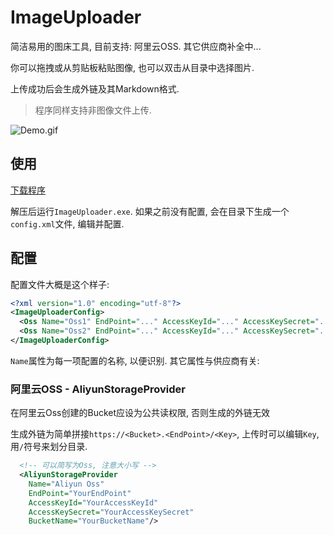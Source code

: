 # ImageUploader

简洁易用的图床工具, 目前支持: 阿里云OSS. 其它供应商补全中...

你可以拖拽或从剪贴板粘贴图像, 也可以双击从目录中选择图片.

上传成功后会生成外链及其Markdown格式.

> 程序同样支持非图像文件上传.

![Demo.gif](https://zae-public.oss-cn-beijing.aliyuncs.com/share/ImageUploader/Demo.gif)

## 使用

[下载程序](https://github.com/Zaeworks/ImageUploader/releases)

解压后运行`ImageUploader.exe`. 如果之前没有配置, 会在目录下生成一个`config.xml`文件, 编辑并配置.

## 配置

配置文件大概是这个样子:

```xml
<?xml version="1.0" encoding="utf-8"?>
<ImageUploaderConfig>
  <Oss Name="Oss1" EndPoint="..." AccessKeyId="..." AccessKeySecret="..." BucketName="..." />
  <Oss Name="Oss2" EndPoint="..." AccessKeyId="..." AccessKeySecret="..." BucketName="..." />
</ImageUploaderConfig>
```

`Name`属性为每一项配置的名称, 以便识别. 其它属性与供应商有关:

### 阿里云OSS - AliyunStorageProvider

在阿里云Oss创建的Bucket应设为公共读权限, 否则生成的外链无效

生成外链为简单拼接`https://<Bucket>.<EndPoint>/<Key>`, 上传时可以编辑`Key`, 用`/`符号来划分目录.

```xml
  <!-- 可以简写为Oss, 注意大小写 -->
  <AliyunStorageProvider
    Name="Aliyun Oss"
    EndPoint="YourEndPoint"
    AccessKeyId="YourAccessKeyId"
    AccessKeySecret="YourAccessKeySecret"
    BucketName="YourBucketName"/>
```

